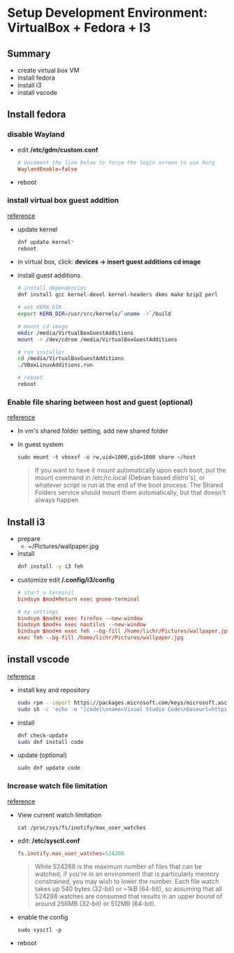 Setup Development Environment: VirtualBox + Fedora + I3
=======================================================
Summary
-------
- create virtual box VM
- install fedora
- install i3
- install vscode


Install fedora
--------------

### disable Wayland
- edit **/etc/gdm/custom.conf**
    ~~~conf
    # Uncoment the line below to force the login screen to use Xorg
    WaylandEnable=false
    ~~~
- reboot

### install virtual box guest addition
[reference](https://www.if-not-true-then-false.com/2010/install-virtualbox-guest-additions-on-fedora-centos-red-hat-rhel/)

- update kernel
    ~~~sh
    dnf update kernel*
    reboot
    ~~~

- in virtual box, click: **devices -> insert guest additions cd image**
- install guest additions
    ~~~sh
    # install dependencies
    dnf install gcc kernel-devel kernel-headers dkms make bzip2 perl

    # set KERN_DIR
    export KERN_DIR=/usr/src/kernels/`uname -r`/build

    # mount cd image
    mkdir /media/VirtualBoxGuestAdditions
    mount -r /dev/cdrom /media/VirtualBoxGuestAdditions

    # run installer
    cd /media/VirtualBoxGuestAdditions
    ./VBoxLinuxAdditions.run

    # reboot
    reboot
    ~~~

### Enable file sharing between host and guest (optional)

[reference](https://forums.virtualbox.org/viewtopic.php?t=15868)

- In vm's shared folder setting, add new shared folder
- In guest system
    ~~~
    sudo mount -t vboxsf -o rw,uid=1000,gid=1000 share ~/host
    ~~~

    > If you want to have it mount automatically upon each boot, put the mount command in /etc/rc.local (Debian based distro's), or whatever script is run at the end of the boot process. The Shared Folders service should mount them automatically, but that doesn't always happen.

Install i3
----------
- prepare
    - ~/Pictures/wallpaper.jpg
- install
    ~~~sh
    dnf install -y i3 feh
    ~~~
- customize
    edit **/.config/i3/config**
    ~~~conf
    # start a terminal
    bindsym $mod+Return exec gnome-terminal

    # my settings
    bindsym $mod+z exec firefox --new-window
    bindsym $mod+x exec nautilus --new-window
    bindsym $mod+m exec feh --bg-fill /home/lichr/Pictures/wallpaper.jpg
    exec feh --bg-fill /home/lichr/Pictures/wallpaper.jpg
    ~~~

install vscode
--------------
[reference](https://code.visualstudio.com/docs/setup/linux)
- install key and repository
    ~~~sh
    sudo rpm --import https://packages.microsoft.com/keys/microsoft.asc
    sudo sh -c 'echo -e "[code]\nname=Visual Studio Code\nbaseurl=https://packages.microsoft.com/yumrepos/vscode\nenabled=1\ngpgcheck=1\ngpgkey=https://packages.microsoft.com/keys/microsoft.asc" > /etc/yum.repos.d/vscode.repo'
    ~~~
- install
    ~~~sh
    dnf check-update
    sudo dnf install code
    ~~~
- update (optional)
    ~~~sh
    sudo dnf update code
    ~~~

### Increase watch file limitation

[reference](https://code.visualstudio.com/docs/setup/linux#_visual-studio-code-is-unable-to-watch-for-file-changes-in-this-large-workspace-error-enospc)

- View current watch limitation
    ~~~
    cat /proc/sys/fs/inotify/max_user_watches
    ~~~

- edit: **/etc/sysctl.conf**
    ~~~conf
    fs.inotify.max_user_watches=524288
    ~~~
    > While 524288 is the maximum number of files that can be watched, if you're in an environment that is particularly memory constrained, you may wish to lower the number. Each file watch takes up 540 bytes (32-bit) or ~1kB (64-bit), so assuming that all 524288 watches are consumed that results in an upper bound of around 256MB (32-bit) or 512MB (64-bit).

- enable the config
    ~~~
    sudo sysctl -p
    ~~~

- reboot

